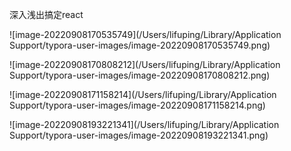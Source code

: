 深入浅出搞定react

![image-20220908170535749](/Users/lifuping/Library/Application Support/typora-user-images/image-20220908170535749.png)

![image-20220908170808212](/Users/lifuping/Library/Application Support/typora-user-images/image-20220908170808212.png)

![image-20220908171158214](/Users/lifuping/Library/Application Support/typora-user-images/image-20220908171158214.png)

![image-20220908193221341](/Users/lifuping/Library/Application Support/typora-user-images/image-20220908193221341.png)